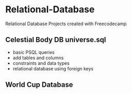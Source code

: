 # Relational-Database
Relational Database Projects created with Freecodecamp

## Celestial Body DB universe.sql
- basic PSQL queries
- add tables and columns
- constraints and data types
- relational database using foreign keys

## World Cup Database
